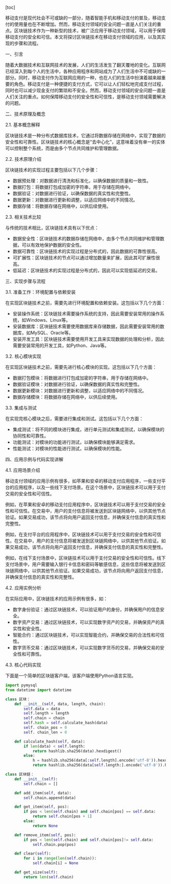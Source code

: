 
[toc]                    
                
                
移动支付是现代社会不可或缺的一部分，随着智能手机和移动支付的普及，移动支付的使用量也在不断增加。然而，移动支付领域的安全问题一直是人们关注的重点。区块链技术作为一种新型的技术，被广泛应用于移动支付领域，可以用于保障移动支付的安全和可信。本文将探讨区块链技术在移动支付领域的应用，以及其实现的步骤和流程。

一、引言

随着大数据技术和互联网技术的发展，人们的生活发生了翻天覆地的变化。互联网已经深入到每个人的生活中，各种应用程序和网站成为了人们生活中不可或缺的一部分。同时，移动支付作为互联网应用的一种，也在人们的生活中扮演着越来越重要的角色。移动支付是一种便捷的支付方式，它可以让人们轻松地完成支付过程，同时也可以减少现金支付的繁琐和不安全。然而，移动支付领域的安全问题一直是人们关注的重点。如何保障移动支付的安全性和可信性，是移动支付领域需要解决的问题。

二、技术原理及概念

2.1. 基本概念解释

区块链技术是一种分布式数据库技术，它通过将数据存储在网络中，实现了数据的安全性和可靠性。区块链技术的核心概念是“去中心化”，这意味着没有单一的实体可以控制整个系统，而是由多个节点共同维护和管理数据。

2.2. 技术原理介绍

区块链技术的实现过程主要包括以下几个步骤：

- 数据预处理：对数据进行清洗和标准化，以确保数据的质量和一致性。
- 数据打包：将数据打包成加密的字符串，用于存储在网络中。
- 数据验证：对数据进行验证，以确保数据的真实性和完整性。
- 数据更新：对数据进行更新和调整，以适应网络中的不同情况。
- 数据存储：将数据存储在网络中，以供后续使用。

2.3. 相关技术比较

与传统的技术相比，区块链技术具有以下优点：

- 数据安全性：区块链技术的数据存储在网络中，由多个节点共同维护和管理数据，可以有效地保护数据的安全性。
- 数据可靠性：区块链技术的实现过程是分布式的，因此数据的可靠性很高。
- 可扩展性：区块链技术的节点可以通过增加数量来扩展，因此其可扩展性很高。
- 低延迟：区块链技术的实现过程是分布式的，因此可以实现低延迟的交易。

三、实现步骤与流程

3.1. 准备工作：环境配置与依赖安装

在实现区块链技术之前，需要先进行环境配置和依赖安装。这包括以下几个方面：

- 安装操作系统：区块链技术需要操作系统的支持，因此需要安装常用的操作系统，如Windows、Linux等。
- 安装数据库：区块链技术需要使用数据库来存储数据，因此需要安装常用的数据库，如MySQL、Oracle等。
- 安装开发工具：区块链技术需要使用开发工具来实现数据的处理和分析，因此需要安装常用的开发工具，如Python、Java等。

3.2. 核心模块实现

在实现区块链技术之前，需要先进行核心模块的实现。这包括以下几个方面：

- 数据打包模块：将数据进行打包成加密的字符串，用于存储在网络中。
- 数据验证模块：对数据进行验证，以确保数据的真实性和完整性。
- 数据更新模块：对数据进行更新和调整，以适应网络中的不同情况。
- 数据存储模块：将数据存储在网络中，以供后续使用。

3.3. 集成与测试

在实现完核心模块之后，需要进行集成和测试。这包括以下几个方面：

- 集成测试：将不同的模块进行集成，进行单元测试和集成测试，以确保模块的协同性和可靠性。
- 功能测试：对模块的功能进行测试，以确保模块能够满足需求。
- 性能测试：对模块的性能进行测试，以确保模块的性能。

四、应用示例与代码实现讲解

4.1. 应用场景介绍

移动支付领域的应用示例有很多，如苹果和安卓的移动支付应用程序，一些支付平台的应用程序，以及一些线下支付场景。在这个场景中，区块链技术可以用于支付交易的安全性和可信性。

例如，在苹果和安卓的移动支付应用程序中，区块链技术可以用于支付交易的安全性和可信性。在交易中，用户的支付信息将被发送到区块链网络中，以供其他节点验证。如果交易成功，该节点将向用户返回支付信息，并确保支付信息的真实性和完整性。

例如，在支付平台的应用程序中，区块链技术可以用于支付交易的安全性和可信性。在交易中，用户的支付信息将被发送到区块链网络中，以供其他节点验证。如果交易成功，该节点将向用户返回支付信息，并确保支付信息的真实性和完整性。

例如，在线下支付场景中，区块链技术可以用于支付交易的安全性和可信性。线下支付场景中，用户需要输入银行卡信息和密码等敏感信息，这些信息将被发送到区块链网络中，以供其他节点验证。如果交易成功，该节点将向用户返回支付信息，并确保支付信息的真实性和完整性。

4.2. 应用实例分析

在实际应用中，区块链技术的应用示例有很多，如：

- 数字身份验证：通过区块链技术，可以验证用户的身份，并确保用户的信息安全。
- 数字资产交易：通过区块链技术，可以实现数字资产的交易，并确保资产的真实性和安全性。
- 智能合约：通过区块链技术，可以实现智能合约，并确保交易的合法性和可信性。
- 数字货币交易：通过区块链技术，可以实现数字货币的交易，并确保交易的安全性和可靠性。

4.3. 核心代码实现

下面是一个简单的区块链客户端，该客户端使用Python语言实现。

```python
import pymysql
from datetime import datetime

class 区块：
    def __init__(self, data, length, chain):
        self.data = data
        self.length = length
        self.chain = chain
        self.hash = self.calculate_hash(data)
        self. chain_pos = 0
        self. chain_len = 0

    def calculate_hash(self, data):
        if len(data) < self.length:
            return hashlib.sha256(data).hexdigest()
        else:
            h = hashlib.sha256(data[:self.length].encode('utf-8')).hexdigest()
            return hashlib.sha256(data[self.length:].encode('utf-8')).hexdigest() + h

class 区块链：
    def __init__(self):
        self.chain = []

    def add_item(self, data):
        self.chain.append(data)

    def get_item(self, pos):
        if pos < len(self.chain) and self.chain[pos] == self.data:
            return self.chain[pos + 1]
        else:
            return None

    def remove_item(self, pos):
        if pos < len(self.chain) and self.chain[pos]!= self.data:
            self.chain.pop(pos)

    def clear(self):
        for i in range(len(self.chain)):
            self.chain[i] = None

    def get_size(self):
        return len(self.chain)
```

